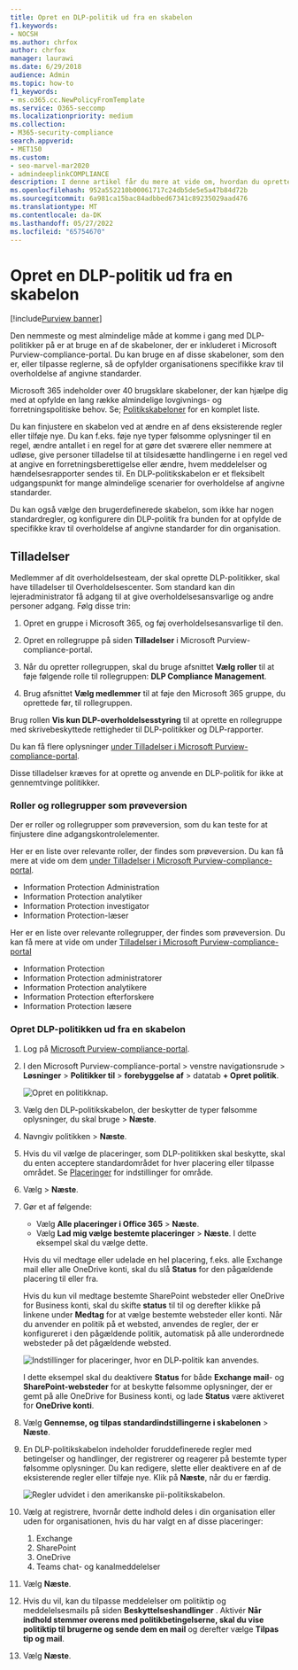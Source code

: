 ```yaml
---
title: Opret en DLP-politik ud fra en skabelon
f1.keywords:
- NOCSH
ms.author: chrfox
author: chrfox
manager: laurawi
ms.date: 6/29/2018
audience: Admin
ms.topic: how-to
f1_keywords:
- ms.o365.cc.NewPolicyFromTemplate
ms.service: O365-seccomp
ms.localizationpriority: medium
ms.collection:
- M365-security-compliance
search.appverid:
- MET150
ms.custom:
- seo-marvel-mar2020
- admindeeplinkCOMPLIANCE
description: I denne artikel får du mere at vide om, hvordan du opretter DLP-politikker ved hjælp af en af de skabeloner, der er inkluderet i Office 365.
ms.openlocfilehash: 952a552210b00061717c24db5de5e5a47b84d72b
ms.sourcegitcommit: 6a981ca15bac84adbbed67341c89235029aad476
ms.translationtype: MT
ms.contentlocale: da-DK
ms.lasthandoff: 05/27/2022
ms.locfileid: "65754670"
---
```

# <a name="create-a-dlp-policy-from-a-template"></a>Opret en DLP-politik ud fra en skabelon

[!include[Purview banner](../includes/purview-rebrand-banner.md)]

Den nemmeste og mest almindelige måde at komme i gang med DLP-politikker på er at bruge en af de skabeloner, der er inkluderet i Microsoft Purview-compliance-portal. Du kan bruge en af disse skabeloner, som den er, eller tilpasse reglerne, så de opfylder organisationens specifikke krav til overholdelse af angivne standarder.

Microsoft 365 indeholder over 40 brugsklare skabeloner, der kan hjælpe dig med at opfylde en lang række almindelige lovgivnings- og forretningspolitiske behov. Se; [Politikskabeloner](dlp-policy-reference.md#policy-templates) for en komplet liste. 

Du kan finjustere en skabelon ved at ændre en af dens eksisterende regler eller tilføje nye. Du kan f.eks. føje nye typer følsomme oplysninger til en regel, ændre antallet i en regel for at gøre det sværere eller nemmere at udløse, give personer tilladelse til at tilsidesætte handlingerne i en regel ved at angive en forretningsberettigelse eller ændre, hvem meddelelser og hændelsesrapporter sendes til. En DLP-politikskabelon er et fleksibelt udgangspunkt for mange almindelige scenarier for overholdelse af angivne standarder.

Du kan også vælge den brugerdefinerede skabelon, som ikke har nogen standardregler, og konfigurere din DLP-politik fra bunden for at opfylde de specifikke krav til overholdelse af angivne standarder for din organisation.

## <a name="permissions"></a>Tilladelser

Medlemmer af dit overholdelsesteam, der skal oprette DLP-politikker, skal have tilladelser til Overholdelsescenter. Som standard kan din lejeradministrator få adgang til at give overholdelsesansvarlige og andre personer adgang. Følg disse trin:
  
1. Opret en gruppe i Microsoft 365, og føj overholdelsesansvarlige til den.
    
2. Opret en rollegruppe på siden **Tilladelser** i Microsoft Purview-compliance-portal. 

3. Når du opretter rollegruppen, skal du bruge afsnittet **Vælg roller** til at føje følgende rolle til rollegruppen: **DLP Compliance Management**.
    
4. Brug afsnittet **Vælg medlemmer** til at føje den Microsoft 365 gruppe, du oprettede før, til rollegruppen.

Brug rollen **Vis kun DLP-overholdelsesstyring** til at oprette en rollegruppe med skrivebeskyttede rettigheder til DLP-politikker og DLP-rapporter.

Du kan få flere oplysninger [under Tilladelser i Microsoft Purview-compliance-portal](microsoft-365-compliance-center-permissions.md#permissions-in-the-microsoft-purview-compliance-portal).
  
Disse tilladelser kræves for at oprette og anvende en DLP-politik for ikke at gennemtvinge politikker.

### <a name="roles-and-role-groups-in-preview"></a>Roller og rollegrupper som prøveversion

Der er roller og rollegrupper som prøveversion, som du kan teste for at finjustere dine adgangskontrolelementer.

Her er en liste over relevante roller, der findes som prøveversion. Du kan få mere at vide om dem [under Tilladelser i Microsoft Purview-compliance-portal](microsoft-365-compliance-center-permissions.md#permissions-in-the-microsoft-purview-compliance-portal).

- Information Protection Administration
- Information Protection analytiker
- Information Protection investigator
- Information Protection-læser

Her er en liste over relevante rollegrupper, der findes som prøveversion. Du kan få mere at vide om under [Tilladelser i Microsoft Purview-compliance-portal](microsoft-365-compliance-center-permissions.md#permissions-in-the-microsoft-purview-compliance-portal)

- Information Protection
- Information Protection administratorer
- Information Protection analytikere
- Information Protection efterforskere
- Information Protection læsere

### <a name="create-the-dlp-policy-from-a-template"></a>Opret DLP-politikken ud fra en skabelon

1. Log på <a href="https://go.microsoft.com/fwlink/p/?linkid=2077149" target="_blank">Microsoft Purview-compliance-portal</a>.

2. I den Microsoft Purview-compliance-portal \> venstre navigationsrude \> **Løsninger** \> **Politikker til** \> **forebyggelse af** \> datatab **+ Opret politik**.

    ![Opret en politikknap.](../media/b1e48a08-92e2-47ca-abdc-4341694ddc7c.png)
          
3. Vælg den DLP-politikskabelon, der beskytter de typer følsomme oplysninger, du skal bruge \> **Næste**.

4. Navngiv politikken \> **Næste**.
 
<!--In this example, you'll select **Privacy** \> **U.S. Personally Identifiable Information (PII) Data** because it already includes most of the types of sensitive information that you want to protect - you'll add a couple later.

    When you select a template, you can read the description on the right to learn what types of sensitive information the template protects.

    ![Page for choosing a DLP policy template.](../media/775266f6-ad87-4080-8d7c-97f2e7403b30.png)-->

5. Hvis du vil vælge de placeringer, som DLP-politikken skal beskytte, skal du enten acceptere standardområdet for hver placering eller tilpasse området. Se [Placeringer](dlp-policy-reference.md#locations) for indstillinger for område.

6. Vælg \> **Næste**.
 
1. Gør et af følgende:

   - Vælg **Alle placeringer i Office 365** \> **Næste**.
   - Vælg **Lad mig vælge bestemte placeringer** \> **Næste**. I dette eksempel skal du vælge dette.

   Hvis du vil medtage eller udelade en hel placering, f.eks. alle Exchange mail eller alle OneDrive konti, skal du slå **Status** for den pågældende placering til eller fra.

   Hvis du kun vil medtage bestemte SharePoint websteder eller OneDrive for Business konti, skal du skifte **status** til til og derefter klikke på linkene under **Medtag** for at vælge bestemte websteder eller konti. Når du anvender en politik på et websted, anvendes de regler, der er konfigureret i den pågældende politik, automatisk på alle underordnede websteder på det pågældende websted.

   ![Indstillinger for placeringer, hvor en DLP-politik kan anvendes.](../media/all-locations.png)

   I dette eksempel skal du deaktivere **Status** for både **Exchange mail**- og **SharePoint-websteder** for at beskytte følsomme oplysninger, der er gemt på alle OneDrive for Business konti, og lade **Status** være aktiveret for **OneDrive konti**.

7. Vælg **Gennemse, og tilpas standardindstillingerne i skabelonen** \> **Næste**.

8. En DLP-politikskabelon indeholder foruddefinerede regler med betingelser og handlinger, der registrerer og reagerer på bestemte typer følsomme oplysninger. Du kan redigere, slette eller deaktivere en af de eksisterende regler eller tilføje nye. Klik på **Næste**, når du er færdig.

    ![Regler udvidet i den amerikanske pii-politikskabelon.](../media/3bc9f1b6-f8ad-4334-863a-24448bb87687.png)

9. Vælg at registrere, hvornår dette indhold deles i din organisation eller uden for organisationen, hvis du har valgt en af disse placeringer:
    1. Exchange
    1. SharePoint
    1. OneDrive
    1. Teams chat- og kanalmeddelelser 

10. Vælg **Næste**.

11. Hvis du vil, kan du tilpasse meddelelser om politiktip og meddelelsesmails på siden **Beskyttelseshandlinger** . Aktivér **Når indhold stemmer overens med politikbetingelserne, skal du vise politiktip til brugerne og sende dem en mail** og derefter vælge **Tilpas tip og mail**.
12. Vælg **Næste**.


<!--    In this example, the U.S. PII Data template includes two predefined rules:

   - **Low volume of content detected U.S. PII** This rule looks for files containing between 1 and 10 occurrences of each of three types of sensitive information (ITIN, SSN, and U.S. passport numbers), where the files are shared with people outside the organization. If found, the rule sends an email notification to the primary site collection administrator, document owner, and person who last modified the document.

   - **High volume of content detected U.S. PII** This rule looks for files containing 10 or more occurrences of each of the same three sensitive information types, where the files are shared with people outside the organization. If found, this action also sends an email notification, plus it restricts access to the file. For content in a OneDrive for Business account, this means that permissions for the document are restricted for everyone except the primary site collection administrator, document owner, and person who last modified the document.

    To meet your organization's specific requirements, you may want to make the rules easier to trigger, so that a single occurrence of sensitive information is enough to block access for external users. After looking at these rules, you understand that you don't need low and high count rules—you need only a single rule that blocks access if any occurrence of sensitive information is found.

    So you expand the rule named **Low volume of content detected U.S. PII** \> **Delete rule**.

    ![Delete rule button.](../media/bc36f7d2-0fae-4af1-92e8-95ba51077b12.png)

9. Now, in this example, you need to add two sensitive information types (U.S. bank account numbers and U.S. driver's license numbers), allow people to override a rule, and change the count to any occurrence. You can do all of this by editing one rule, so select **High volume of content detected U.S. PII** \> **Edit rule**.

    ![Edit rule button.](../media/eaf54067-4945-4c98-8dd6-fb2c5d6de075.png)

10. To add a sensitive information type, in the **Conditions** section \> **Add or change types**. Then, under **Add or change types** \> choose **Add** \> select **U.S. Bank Account Number** and **U.S. Driver's License Number** \> **Add** \> **Done**.

    ![Option to Add or change types.](../media/c6c3ae86-f7db-40a8-a6e4-db11692024be.png)

    ![Add or change types pane.](../media/fdbb96af-b914-4a6c-a97b-bbd014689965.png)

11. To change the count (the number of instances of sensitive information required to trigger the rule), under **Instance count** \> choose the **min** value for each type \> enter 1. The minimum count cannot be empty. The maximum count can be empty; an empty **max** value convert to **any**.

    When finished, the min count for all of the sensitive information types should be **1** and the max count should be **any**. In other words, any occurrence of this type of sensitive information will satisfy this condition.

    ![Instance counts for sensitive information types.](../media/5c6e08cb-59a9-4558-b54b-d899836d4737.png)

12. For the final customization, you don't want your DLP policies to block people from doing their work when they have a valid business justification or encounter a false positive, so you want the user notification to include options to override the blocking action.

    In the **User notifications** section, you can see that email notifications and policy tips are turned on by default for this rule in the template.

    In the **User overrides** section, you can see that overrides for a business justification are turned on, but overrides to report false positives are not. Choose **Override the rule automatically if they report it as a false positive**.

    ![User notifications section and User overrides section.](../media/62720e7a-a939-4c03-b414-67748f3d64a0.png)

13. At the top of the rule editor, change the name of this rule from the default **High volume of content detected U.S. PII** to **Any content detected with U.S. PII** because it's now triggered by any occurrence of its sensitive information types.

14. At the bottom of the rule editor \> **Save**.

15. Review the conditions and actions for this rule \> **Next**.

    On the right, notice the **Status** switch for the rule. If you turn off an entire policy, all rules contained in the policy are also turned off. However, here you can turn off a specific rule without turning off the entire policy. This can be useful when you need to investigate a rule that is generating a large number of false positives.

16. On the next page, read and understand the following, and then choose whether to turn on the rule or test it out first \> **Next**.

     Before you create your DLP policies, you should consider rolling them out gradually to assess their impact and test their effectiveness before you fully enforce them. For example, you don't want a new DLP policy to unintentionally block access to thousands of documents that people require to get their work done.

    If you're creating DLP policies with a large potential impact, we recommend following this sequence:

17. Start in test mode without Policy Tips and then use the DLP reports to assess the impact. You can use DLP reports to view the number, location, type, and severity of policy matches. Based on the results, you can fine tune the rules as needed. In test mode, DLP policies will not impact the productivity of people working in your organization.

18. Move to Test mode with notifications and Policy Tips so that you can begin to teach users about your compliance policies and prepare them for the rules that are going to be applied. At this stage, you can also ask users to report false positives so that you can further refine the rules.

19. Turn on the policies so that the rules are enforced and the content's protected. Continue to monitor the DLP reports and any incident reports or notifications to make sure that the results are what you intend.

    ![Options for using test mode and turning on policy.](../media/49fafaac-c6cb-41de-99c4-c43c3e380c3a.png)

20. Review your settings for this policy \> choose **Create**.

After you create and turn on a DLP policy, it's deployed to any content sources that it includes, such as SharePoint Online sites or OneDrive for Business accounts, where the policy begins automatically enforcing its rules on that content.


## Example: Identify sensitive information across all OneDrive for Business sites and restrict access for people outside your organization

OneDrive for Business accounts make it easy for people across your organization to collaborate and share documents. But a common concern for compliance officers is that sensitive information stored in OneDrive for Business accounts may be inadvertently shared with people outside your organization. A DLP policy can help mitigate this risk.

In this example, you'll create a DLP policy that identifies U.S. PII data, which includes Individual Taxpayer Identification Numbers (ITIN), Social Security Numbers, and U.S. passport numbers. You'll get started by using a template, and then you'll modify the template to meet your organization's compliance requirements—specifically, you'll:

- Add a couple of types of sensitive information—U.S. bank account numbers and U.S. driver's license numbers—so that the DLP policy protects even more of your sensitive data.

- Make the policy more sensitive, so that a single occurrence of sensitive information is enough to restrict access for external users.

- Allow users to override the actions by providing a business justification or reporting a false positive. This way, your DLP policy won't prevent people in your organization from getting their work done, provided they have a valid business reason for sharing the sensitive information.


## View the status of a DLP policy

At any time, you can view the status of your DLP policies on the **Policy** page in the **Data loss prevention** section of the Microsoft Purview compliance portal. Here you can find important information, such as whether a policy was successfully enabled or disabled, or whether the policy is in test mode.

Here are the different statuses and what they mean.

<br>

****

|Status|Explanation|
|---|---|
|**Turning on...**|The policy is being deployed to the content sources that it includes. The policy is not yet enforced on all sources.|
|**Testing, with notifications**|The policy is in test mode. The actions in a rule are not applied, but policy matches are collected and can be viewed by using the DLP reports. Notifications about policy matches are sent to the specified recipients.|
|**Testing, without notifications**|The policy is in test mode. The actions in a rule are not applied, but policy matches are collected and can be viewed by using the DLP reports. Notifications about policy matches are not sent to the specified recipients.|
|**On**|The policy is active and enforced. The policy was successfully deployed to all its content sources.|
|**Turning off...**|The policy is being removed from the content sources that it includes. The policy may still be active and enforced on some sources. Turning off a policy may take up to 45 minutes.|
|**Off**|The policy is not active and not enforced. The settings for the policy (sources, keywords, duration, etc) are saved.|
|**Deleting...**|The policy is in the process of being deleted. The policy is not active and not enforced. It normally takes an hour for a policy to delete.|
|

## Turn off a DLP policy

You can edit or turn off a DLP policy at any time. Turning off a policy disables all of the rules in the policy.

To edit or turn off a DLP policy, on the **Policy** page \> select the policy \> **Edit policy**.

![Edit policy button.](../media/ce319e92-0519-44fe-9507-45a409eaefe4.png)

In addition, you can turn off each rule individually by editing the policy and then toggling off the **Status** of that rule, as described above.

## More information

- [Learn about data loss prevention](dlp-learn-about-dlp.md)
- [Send notifications and show policy tips for DLP policies](use-notifications-and-policy-tips.md)
- [Create a DLP policy to protect documents with FCI or other properties](protect-documents-that-have-fci-or-other-properties.md)
- [What the DLP policy templates include](what-the-dlp-policy-templates-include.md)
- [Sensitive information type entity definitions](sensitive-information-type-entity-definitions.md)
